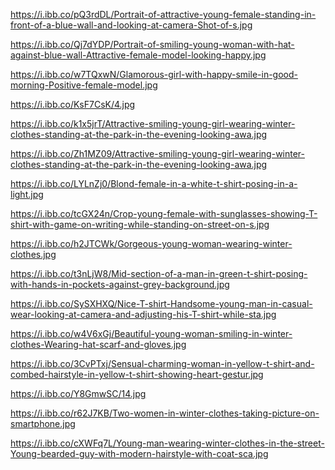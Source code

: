 <!-- 1 -->
https://i.ibb.co/pQ3rdDL/Portrait-of-attractive-young-female-standing-in-front-of-a-blue-wall-and-looking-at-camera-Shot-of-s.jpg

<!-- 2 -->
https://i.ibb.co/Qj7dYDP/Portrait-of-smiling-young-woman-with-hat-against-blue-wall-Attractive-female-model-looking-happy.jpg

<!-- 3 -->
https://i.ibb.co/w7TQxwN/Glamorous-girl-with-happy-smile-in-good-morning-Positive-female-model.jpg

<!-- 4 -->
https://i.ibb.co/KsF7CsK/4.jpg

<!-- 5 -->
https://i.ibb.co/k1x5jrT/Attractive-smiling-young-girl-wearing-winter-clothes-standing-at-the-park-in-the-evening-looking-awa.jpg

<!-- 6 -->
https://i.ibb.co/Zh1MZ09/Attractive-smiling-young-girl-wearing-winter-clothes-standing-at-the-park-in-the-evening-looking-awa.jpg

<!-- 7 -->
https://i.ibb.co/LYLnZj0/Blond-female-in-a-white-t-shirt-posing-in-a-light.jpg

<!-- 8 -->
https://i.ibb.co/tcGX24n/Crop-young-female-with-sunglasses-showing-T-shirt-with-game-on-writing-while-standing-on-street-on-s.jpg

<!-- 9 -->
https://i.ibb.co/h2JTCWk/Gorgeous-young-woman-wearing-winter-clothes.jpg

<!-- 10 -->
https://i.ibb.co/t3nLjW8/Mid-section-of-a-man-in-green-t-shirt-posing-with-hands-in-pockets-against-grey-background.jpg

<!-- 11 -->
https://i.ibb.co/SySXHXQ/Nice-T-shirt-Handsome-young-man-in-casual-wear-looking-at-camera-and-adjusting-his-T-shirt-while-sta.jpg

<!-- 12 -->
https://i.ibb.co/w4V6xGj/Beautiful-young-woman-smiling-in-winter-clothes-Wearing-hat-scarf-and-gloves.jpg

<!-- 13 -->
https://i.ibb.co/3CvPTxj/Sensual-charming-woman-in-yellow-t-shirt-and-combed-hairstyle-in-yellow-t-shirt-showing-heart-gestur.jpg

<!-- 14 -->
https://i.ibb.co/Y8GmwSC/14.jpg

<!-- 15 -->
https://i.ibb.co/r62J7KB/Two-women-in-winter-clothes-taking-picture-on-smartphone.jpg

<!-- 16 -->
https://i.ibb.co/cXWFq7L/Young-man-wearing-winter-clothes-in-the-street-Young-bearded-guy-with-modern-hairstyle-with-coat-sca.jpg


